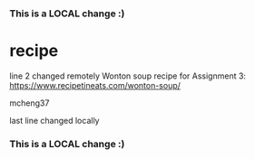 ### This is a LOCAL change :)

# recipe
line 2 changed remotely
Wonton soup recipe for Assignment 3: https://www.recipetineats.com/wonton-soup/

mcheng37

last line changed locally

### This is a LOCAL change :)
